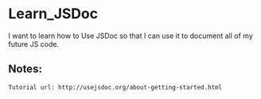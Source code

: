 Learn_JSDoc
===========

I want to learn how to Use JSDoc so that I can use it to document all of my future JS code.

Notes:
------

    Tutorial url: http://usejsdoc.org/about-getting-started.html


